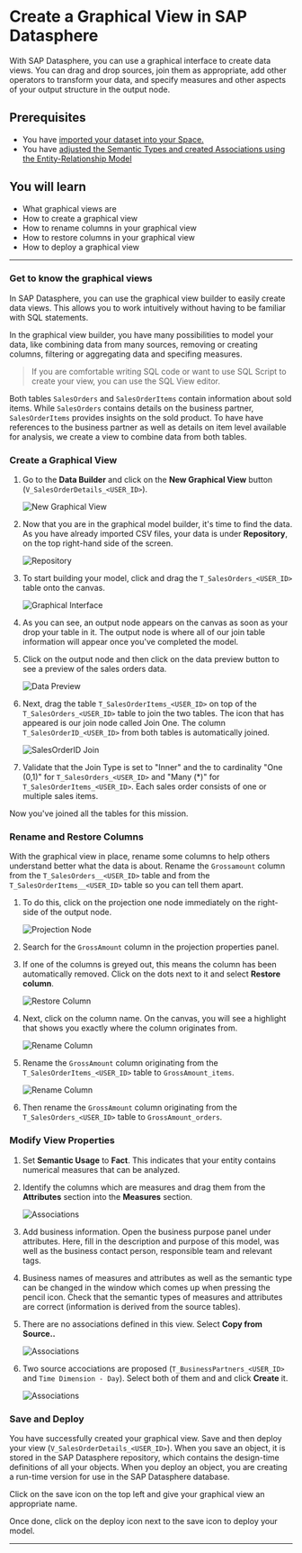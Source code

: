  
# Create a Graphical View in SAP Datasphere
With SAP Datasphere, you can use a graphical interface to create data views. You can drag and drop sources, join them as appropriate, add other operators to transform your data, and specify measures and other aspects of your output structure in the output node.

## Prerequisites
- You have [imported your dataset into your Space.](../dsp_modeling_1-import-dataset/dsp_modeling_1-import-dataset.md)
- You have [adjusted the Semantic Types and created Associations using the Entity-Relationship Model](../dsp_modeling_2-create-relationships/dsp_modeling_2-create-relationships.md)


## You will learn
  - What graphical views are
  - How to create a graphical view
  - How to rename columns in your graphical view
  - How to restore columns in your graphical view
  - How to deploy a graphical view

---

### Get to know the graphical views


In SAP Datasphere, you can use the graphical view builder to easily create data views. This allows you to work intuitively without having to be familiar with SQL statements.

In the graphical view builder, you have many possibilities to model your data, like combining data from many sources, removing or creating columns, filtering or aggregating data and specifing measures. 

>If you are comfortable writing SQL code or want to use SQL Script to create your view, you can use the SQL View editor.

Both tables `SalesOrders` and `SalesOrderItems` contain information about sold items. While `SalesOrders` contains details on the business partner, `SalesOrderItems` provides insights on the sold product. To have have references to the business partner as well as details on item level available for analysis, we create a view to combine data from both tables.

### Create a Graphical View


1.	Go to the **Data Builder** and click on the **New Graphical View** button (`V_SalesOrderDetails_<USER_ID>`).

    ![New Graphical View](./images-dsp_modeling_3-create-graphical-view/DS_Create_GraphicalView.png)

2.	Now that you are in the graphical model builder, it's time to find the data. As you have already imported CSV files, your data is under **Repository**, on the top right-hand side of the screen.

    ![Repository](./images-dsp_modeling_3-create-graphical-view/DS_Repository.png)

3.	To start building your model, click and drag the `T_SalesOrders_<USER_ID>` table onto the canvas.

    ![Graphical Interface](./images-dsp_modeling_3-create-graphical-view/DS_GV_SalesOrders.png)

4.	As you can see, an output node appears on the canvas as soon as your drop your table in it. The output node is where all of our join table information will appear once you've completed the model.
5.	Click on the output node and then click on the data preview button to see a preview of the sales orders data.

    ![Data Preview](./images-dsp_modeling_3-create-graphical-view/DS_DataPreview.png)

6.	Next, drag the table `T_SalesOrderItems_<USER_ID>` on top of the `T_SalesOrders_<USER_ID>` table to join the two tables. The icon that has appeared is our join node called Join One. The column `T_SalesOrderID_<USER_ID>` from both tables is automatically joined.

    ![SalesOrderID Join](./images-dsp_modeling_3-create-graphical-view/DS_Join.png)

7. Validate that the Join Type is set to "Inner" and the to cardinality "One (0,1)" for `T_SalesOrders_<USER_ID>` and "Many (*)" for `T_SalesOrderItems_<USER_ID>`. Each sales order consists of one or multiple sales items.


Now you've joined all the tables for this mission.


### Rename and Restore Columns

With the graphical view in place, rename some columns to help others understand better what the data is about. Rename the `Grossamount` column from the `T_SalesOrders__<USER_ID>` table and from the `T_SalesOrderItems__<USER_ID>` table so you can tell them apart.

1.	To do this, click on the projection one node immediately on the right-side of the output node.

    ![Projection Node](./images-dsp_modeling_3-create-graphical-view/DS_Projection.png)

2.	Search for the `GrossAmount` column in the projection properties panel.

3.	If one of the columns is greyed out, this means the column has been automatically removed. Click on the dots next to it and select **Restore column**.

    ![Restore Column](./images-dsp_modeling_3-create-graphical-view/DS_GrossAmount.png)

4.	Next, click on the column name. On the canvas, you will see a highlight that shows you exactly where the column originates from.

     ![Rename Column](./images-dsp_modeling_3-create-graphical-view/DS_Lineage_SOI.png)

5.	Rename the `GrossAmount` column originating from the `T_SalesOrderItems_<USER_ID>` table to `GrossAmount_items`.

    ![Rename Column](./images-dsp_modeling_3-create-graphical-view/DS_RenameColumn.png)

6. Then rename the `GrossAmount` column originating from the `T_SalesOrders_<USER_ID>` table to `GrossAmount_orders`.

### Modify View Properties
1. Set **Semantic Usage** to **Fact**. This indicates that your entity contains numerical measures that can be analyzed.

2. Identify the columns which are measures and drag them from the **Attributes** section into the **Measures** section. 

    ![Associations](./images-dsp_modeling_3-create-graphical-view/DS_Measures_View.png)

3. Add business information.
Open the business purpose panel under attributes. Here, fill in the description and purpose of this model, was well as the business contact person, responsible team and relevant tags.

4. Business names of measures and attributes as well as the semantic type can be changed in the window which comes up when pressing the pencil icon. Check that the semantic types of measures and attributes are correct (information is derived from the source tables).

5. There are no associations defined in this view. Select **Copy from Source..**

    ![Associations](./images-dsp_modeling_3-create-graphical-view/DS_CopyFromSourceI.png) 

6. Two source accociations are proposed (`T_BusinessPartners_<USER_ID>` and `Time Dimension - Day`). Select both of them and and click **Create** it. 

    ![Associations](./images-dsp_modeling_3-create-graphical-view/DS_CopyFromSource2.png) 


### Save and Deploy

You have successfully created your graphical view. Save and then deploy your view (`V_SalesOrderDetails_<USER_ID>`). When you save an object, it is stored in the SAP Datasphere repository, which contains the design-time definitions of all your objects. When you deploy an object, you are creating a run-time version for use in the SAP Datasphere database.

Click on the save icon on the top left and give your graphical view an appropriate name.

Once done, click on the deploy icon next to the save icon to deploy your model.




---
